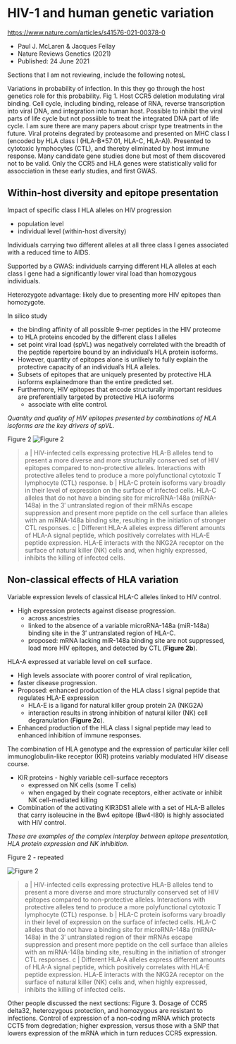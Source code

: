 # HIV-1 and human genetic variation
<https://www.nature.com/articles/s41576-021-00378-0>
* Paul J. McLaren & Jacques Fellay
* Nature Reviews Genetics (2021)
* Published: 24 June 2021

Sections that I am not reviewing, include the following notesL

Variations in probability of infection.
In this they go through the host genetics role for this probability.
Fig 1. 
Host CCR5 deletion modulating viral binding.
Cell cycle, including binding, release of RNA, reverse transcription into viral DNA, and integration into human host.
Possible to inhibit the viral parts of life cycle but not possiible to treat the integrated DNA part of life cycle.
I am sure there are many papers about crispr type treatments in the future.
Viral proteins degrated by proteasome and presented on MHC class I (encoded by HLA class I (HLA-B*57:01, HLA-C, HLA-A)).
Presented to cytotoxic lymphocytes (CTL), and thereby eliminated by host immune response. 
Many candidate gene studies done but most of them discovered not to be valid. 
Only the CCR5 and HLA genes were statistically valid for assocciation in these early studies, and first GWAS. 




## Within-host diversity and epitope presentation

Impact of specific class I HLA alleles on HIV progression
* population level
* individual level (within-host diversity)

Individuals carrying two different alleles at all three class I genes associated with a reduced time to AIDS.

Supported by a GWAS: individuals carrying different HLA alleles at each class I gene had a significantly lower viral load than homozygous individuals.

Heterozygote advantage: likely due to presenting more HIV epitopes than homozygote.

In silico study
* the binding affinity of all possible 9-mer peptides in the HIV proteome 
* to HLA proteins encoded by the different class I alleles
*  set point viral load (spVL) was negatively correlated with the breadth of the peptide repertoire bound by an individual’s HLA protein isoforms.
* However, quantity of epitopes alone is unlikely to fully explain the protective capacity of an individual’s HLA alleles.
* Subsets of epitopes that are uniquely presented by protective HLA isoforms explainedmore than the entire predicted set. 
* Furthermore, HIV epitopes that encode structurally important residues are preferentially targeted by protective HLA isoforms 
	- associate with elite control.

_Quantity and quality of HIV epitopes presented by combinations of HLA isoforms are the key drivers of spVL._

Figure 2
![Figure 2](https://media.springernature.com/full/springer-static/image/art%3A10.1038%2Fs41576-021-00378-0/MediaObjects/41576_2021_378_Fig2_HTML.png)
> a | HIV-infected cells expressing protective HLA-B alleles tend to present a more diverse and more structurally conserved set of HIV epitopes compared to non-protective alleles. Interactions with protective alleles tend to produce a more polyfunctional cytotoxic T lymphocyte (CTL) response. b | HLA-C protein isoforms vary broadly in their level of expression on the surface of infected cells. HLA-C alleles that do not have a binding site for microRNA-148a (miRNA-148a) in the 3′ untranslated region of their mRNAs escape suppression and present more peptide on the cell surface than alleles with an miRNA-148a binding site, resulting in the initiation of stronger CTL responses. c | Different HLA-A alleles express different amounts of HLA-A signal peptide, which positively correlates with HLA-E peptide expression. HLA-E interacts with the NKG2A receptor on the surface of natural killer (NK) cells and, when highly expressed, inhibits the killing of infected cells.

## Non-classical effects of HLA variation

Variable expression levels of classical HLA-C alleles linked to HIV control.

* High expression protects against disease progression.
	- across ancestries 
	- linked to the absence of a variable microRNA-148a (miR-148a) binding site in the 3′ untranslated region of HLA-C.
	- proposed: mRNA lacking miR-148a binding site are not suppressed, load more HIV epitopes, and detected by CTL (**Figure 2b**).


HLA-A expressed at variable level on cell surface.
* High levels associate with poorer control of viral replication,
* faster disease progression.
* Proposed: enhanced production of the HLA class I signal peptide that regulates HLA-E expression
	- HLA-E is a ligand for natural killer group protein 2A (NKG2A) 
	- interaction results in strong inhibition of natural killer (NK) cell degranulation (**Figure 2c**).
* Enhanced production of the HLA class I signal peptide may lead to enhanced inhibition of immune responses. 

The combination of HLA genotype and the expression of particular killer cell immunoglobulin-like receptor (KIR) proteins variably modulated HIV disease course.
*  KIR proteins - highly variable cell-surface receptors 
	- expressed on NK cells (some T cells)
	- when engaged by their cognate receptors, either activate or inhibit NK cell-mediated killing 
* Combination of the activating KIR3DS1 allele with a set of HLA-B alleles that carry isoleucine in the Bw4 epitope (Bw4-I80) is highly associated with HIV control.

_These are examples of the complex interplay between epitope presentation, HLA protein expression and NK inhibition._

Figure 2 - repeated

![Figure 2](https://media.springernature.com/full/springer-static/image/art%3A10.1038%2Fs41576-021-00378-0/MediaObjects/41576_2021_378_Fig2_HTML.png)
> a | HIV-infected cells expressing protective HLA-B alleles tend to present a more diverse and more structurally conserved set of HIV epitopes compared to non-protective alleles. Interactions with protective alleles tend to produce a more polyfunctional cytotoxic T lymphocyte (CTL) response. b | HLA-C protein isoforms vary broadly in their level of expression on the surface of infected cells. HLA-C alleles that do not have a binding site for microRNA-148a (miRNA-148a) in the 3′ untranslated region of their mRNAs escape suppression and present more peptide on the cell surface than alleles with an miRNA-148a binding site, resulting in the initiation of stronger CTL responses. c | Different HLA-A alleles express different amounts of HLA-A signal peptide, which positively correlates with HLA-E peptide expression. HLA-E interacts with the NKG2A receptor on the surface of natural killer (NK) cells and, when highly expressed, inhibits the killing of infected cells.

Other people discussed the next sections:
Figure 3.
Dosage of CCR5 delta32, heterozygous protection, and homozygous are resistant to infections.
Control of expression of a non-coding mRNA which protects CCT5 from degredation; higher expression, versus those with a SNP that lowers expression of the mRNA which in turn reduces CCR5 expression. 



